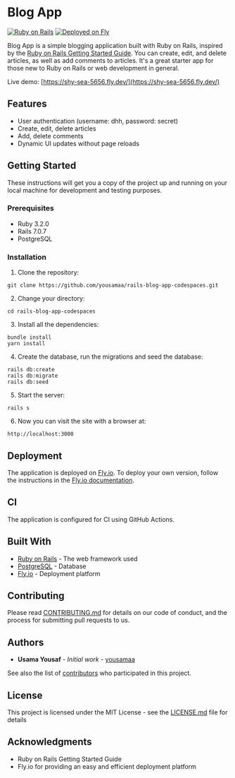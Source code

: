 # Blog App

[![Ruby on Rails](https://img.shields.io/badge/-Ruby%20on%20Rails-red?style=for-the-badge&logo=ruby-on-rails)](https://guides.rubyonrails.org/getting_started.html)
[![Deployed on Fly](https://img.shields.io/badge/-Deployed%20on%20Fly-6f42c1?style=for-the-badge)](https://shy-sea-5656.fly.dev/)

Blog App is a simple blogging application built with Ruby on Rails, inspired by the [Ruby on Rails Getting Started Guide](https://guides.rubyonrails.org/getting_started.html). You can create, edit, and delete articles, as well as add comments to articles. It's a great starter app for those new to Ruby on Rails or web development in general.

Live demo: [https://shy-sea-5656.fly.dev/](https://shy-sea-5656.fly.dev/)

## Features

- User authentication (username: dhh, password: secret)
- Create, edit, delete articles
- Add, delete comments
- Dynamic UI updates without page reloads

## Getting Started

These instructions will get you a copy of the project up and running on your local machine for development and testing purposes.

### Prerequisites

- Ruby 3.2.0
- Rails 7.0.7
- PostgreSQL

### Installation

1. Clone the repository:
```
git clone https://github.com/yousamaa/rails-blog-app-codespaces.git
```

2. Change your directory:
```
cd rails-blog-app-codespaces
```

3. Install all the dependencies:
```
bundle install
yarn install
```

4. Create the database, run the migrations and seed the database:
```
rails db:create
rails db:migrate
rails db:seed
```

5. Start the server:
```
rails s
```

6. Now you can visit the site with a browser at:
```
http://localhost:3000
```


## Deployment

The application is deployed on [Fly.io](https://fly.io). To deploy your own version, follow the instructions in the [Fly.io documentation](https://fly.io/docs/getting-started/rails/).

## CI

The application is configured for CI using GitHub Actions.

## Built With

- [Ruby on Rails](https://rubyonrails.org/) - The web framework used
- [PostgreSQL](https://www.postgresql.org/) - Database
- [Fly.io](https://fly.io/) - Deployment platform

## Contributing

Please read [CONTRIBUTING.md](CONTRIBUTING.md) for details on our code of conduct, and the process for submitting pull requests to us.

## Authors

- **Usama Yousaf** - *Initial work* - [yousamaa](https://github.com/yousamaa)

See also the list of [contributors](https://github.com/yousamaa/rails-blog-app-codespaces/contributors) who participated in this project.

## License

This project is licensed under the MIT License - see the [LICENSE.md](LICENSE.md) file for details

## Acknowledgments

- Ruby on Rails Getting Started Guide
- Fly.io for providing an easy and efficient deployment platform
